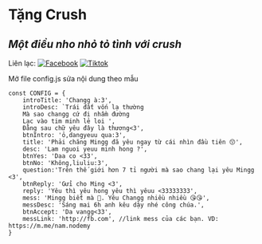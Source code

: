 # Tặng Crush
## _Một điều nho nhỏ tỏ tình với crush_

Liên lạc: 
[![Facebook](https://i.imgur.com/GRqy96ts.jpg)](https://www.facebook.com/nam.nodemy)
[![Tiktok](https://i.imgur.com/Nbfl1E7t.jpg)](https://www.tiktok.com/@manindev)

Mở file config.js sửa nội dung theo mẫu
```
const CONFIG = {
    introTitle: 'Changg à:3',
    introDesc: `Trái đất vốn lạ thường
    Mà sao changg cứ đi nhầm đường
    Lạc vào tim minh lẻ loi ',
    Đằng sau chữ yêu đây là thương<3',
    btnIntro: 'ỏ,dangyeuu qua:3',
    title: 'Phải chăng Mingg đã yêu ngay từ cái nhìn đầu tiên 😙',
    desc: 'Lam nguoi yeuu minh hong ?',
    btnYes: 'Daa co <33',
    btnNo: 'Không,liuliu:3',
    question:'Trên thế giới hơn 7 tỉ người mà sao chang lại yêu Mingg <3',
    btnReply: 'Gửi cho Ming <3',
    reply: 'Yêu thì yêu hong yêu thì yêuu <33333333',
    mess: 'Mingg biết mà 🥰. Yêu Changg nhiều nhiều 😘😘',
    messDesc: 'Sáng mai 6h anh kêu dậy nhé công chúa.',
    btnAccept: 'Da vangg<33',
    messLink: 'http://fb.com', //link mess của các bạn. VD: https://m.me/nam.nodemy
}
```

